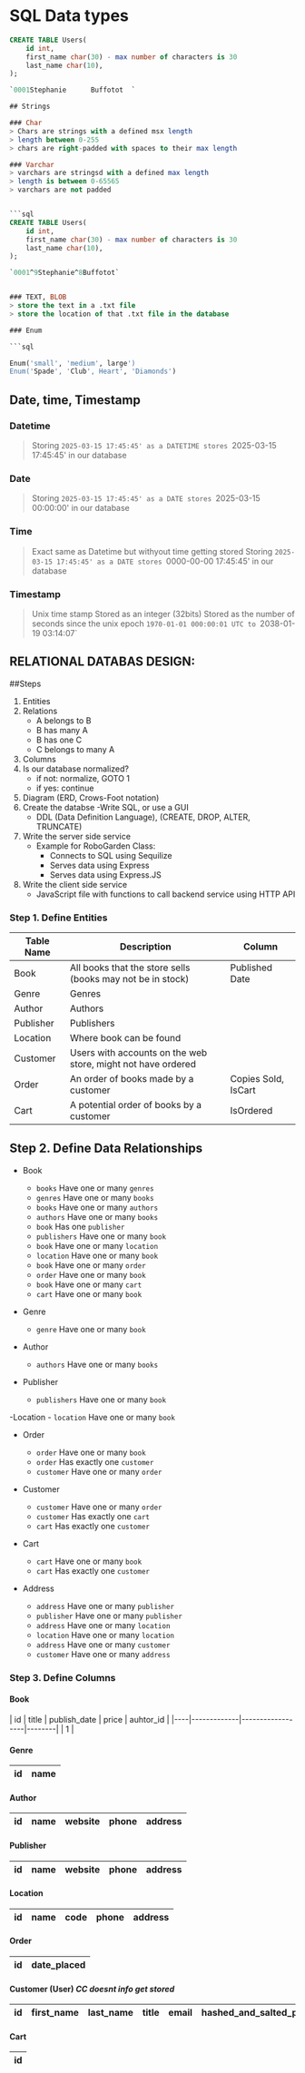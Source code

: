 # SQL Data types

```sql 
CREATE TABLE Users(
    id int,
    first_name char(30) - max number of characters is 30 
    last_name char(10),
);

`0001Stephanie      Buffotot  `

## Strings

### Char
> Chars are strings with a defined msx length 
> length between 0-255
> chars are right-padded with spaces to their max length 

### Varchar
> varchars are stringsd with a defined max length 
> length is between 0-65565
> varchars are not padded


```sql 
CREATE TABLE Users(
    id int,
    first_name char(30) - max number of characters is 30 
    last_name char(10),
);

`0001^9Stephanie^8Buffotot`


### TEXT, BLOB
> store the text in a .txt file
> store the location of that .txt file in the database

### Enum

```sql

Enum('small', 'medium', large')
Enum('Spade', 'Club', Heart', 'Diamonds')
```

## Date, time, Timestamp

### Datetime
> Storing `2025-03-15 17:45:45' as a DATETIME stores `2025-03-15 17:45:45' in our database

### Date
> Storing `2025-03-15 17:45:45' as a DATE stores `2025-03-15 00:00:00' in our database 

### Time
> Exact same as Datetime but withyout time getting stored
> Storing `2025-03-15 17:45:45' as a DATE stores `0000-00-00 17:45:45' in our database

### Timestamp
> Unix time stamp
> Stored as an integer (32bits)
> Stored as the number of seconds since the unix epoch
`1970-01-01 000:00:01 UTC to `2038-01-19 03:14:07`


## RELATIONAL DATABAS DESIGN:

##Steps 

1. Entities
2. Relations 
    - A belongs to B
    - B has many A
    - B has one C
    - C belongs to many A
3. Columns 
4. Is our database normalized?
    - if not: normalize, GOTO 1
    - if yes: continue
5. Diagram (ERD, Crows-Foot notation)
6. Create the databse
    -Write SQL, or use a GUI
    - DDL (Data Definition Language), (CREATE, DROP, ALTER, TRUNCATE)
7. Write the server side service 
    - Example for RoboGarden Class:
        - Connects to SQL using Sequilize
        - Serves data using Express
        - Serves data using Express.JS
8. Write the client side service
    - JavaScript file with functions to call backend service using HTTP API


  ### Step 1. Define Entities

  | Table Name | Description                                                   | Column          |
  -------------|---------------------------------------------------------------|-----------------|
  | Book       | All books that the store sells (books may not be in stock)    | Published Date  |
  | Genre      | Genres                                                        |                 |
  | Author     | Authors                                                       |                 |
  | Publisher  | Publishers                                                    |                 |
  | Location   | Where book can be found                                       |                 |
  | Customer   | Users with accounts on the web store, might not have ordered  |                 |
  | Order      | An order of books made by a customer                          | Copies Sold, IsCart     |
  | Cart       | A potential order of books by a customer                      | IsOrdered       |


## Step 2. Define Data Relationships

- Book 
    - `books` Have one or many `genres`
    - `genres` Have one or many `books`
    - `books` Have one or many  `authors`
    - `authors` Have one or many `books`
    - `book` Has one `publisher`
    - `publishers` Have one or many `book`
    - `book` Have one or many `location`
    - `location` Have one or many `book`
    - `book` Have one or many `order`
    - `order` Have one or many `book`
    - `book` Have one or many `cart`
    - `cart` Have one or many `book`

- Genre
    - `genre` Have one or many `book`

- Author 
    - `authors` Have one or many `books`

- Publisher
    - `publishers` Have one or many `book`

-Location
    - `location` Have one or many `book`

- Order
    - `order` Have one or many `book`
    - `order` Has exactly one `customer`
    - `customer` Have one or many `order`

- Customer
    - `customer` Have one or many `order`
    - `customer` Has exactly one `cart`
    - `cart` Has exactly one `customer`

- Cart
    - `cart` Have one or many `book`
    - `cart` Has exactly one `customer`

- Address
    - `address` Have one or many `publisher`
    - `publisher` Have one or many `publisher`
    - `address` Have one or many `location`
    - `location` Have one or many `location`
    - `address` Have one or many `customer`
    - `customer` Have one or many `address`







### Step 3. Define Columns 

#### Book

| id | title       | publish_date     | price  | auhtor_id |
|----|-------------|------------------|--------|
| 1  |

#### Genre

| id | name       |
|----|------------|

#### Author

| id | name       | website     | phone   | address                             |
|----|------------|-------------|---------|-------------------------------------|


#### Publisher 

| id | name       | website     | phone   | address                             |
|----|------------|-------------|---------|-------------------------------------|


#### Location 

| id | name       | code     | phone   | address                             |
|----|------------|----------|---------|-------------------------------------|


#### Order 

| id | date_placed       | 
|----|-------------------|

#### Customer (User) *CC doesnt info get stored*

| id | first_name         | last_name                 | title           | email    | hashed_and_salted_password  | shipping_address     | billing_address| credit_card    |
|----|-------------------|---------------------------|-----------------|----------|-----------------------------|----------------------|----------------|----------------|

#### Cart

| id | 
|----|

